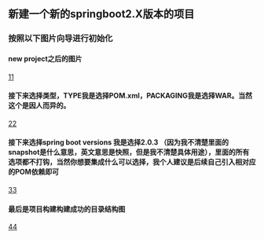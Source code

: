 ## 新建一个新的springboot2.X版本的项目

### 按照以下图片向导进行初始化

#### new project之后的图片
[11](2018/springboot2/springboot2_newProject/springboot2_springboot2_newProject_1.jpg)

#### 接下来选择类型，TYPE我是选择POM.xml，PACKAGING我是选择WAR。当然这个是因人而异的。
[22](2018/springboot2/springboot2_newProject/springboot2_springboot2_newProject_2.jpg)

#### 接下来选择spring boot versions 我是选择2.0.3 （因为我不清楚里面的snapshot是什么意思，英文意思是快照，但是我不清楚具体用途），里面的所有选项都不打钩，当然你想要集成什么可以选择，我个人建议是后续自己引入相对应的POM依赖即可
[33](2018/springboot2/springboot2_newProject/springboot2_springboot2_newProject_3.jpg)

#### 最后是项目构建构建成功的目录结构图
[44](2018/springboot2/springboot2_newProject/springboot2_springboot2_newProject_4.jpg)



